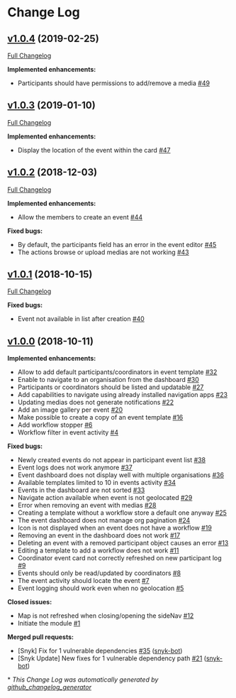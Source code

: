 # Change Log

## [v1.0.4](https://github.com/kalisio/kEvent/tree/v1.0.4) (2019-02-25)
[Full Changelog](https://github.com/kalisio/kEvent/compare/v1.0.3...v1.0.4)

**Implemented enhancements:**

- Participants should have permissions to add/remove a media [\#49](https://github.com/kalisio/kEvent/issues/49)

## [v1.0.3](https://github.com/kalisio/kEvent/tree/v1.0.3) (2019-01-10)
[Full Changelog](https://github.com/kalisio/kEvent/compare/v1.0.2...v1.0.3)

**Implemented enhancements:**

- Display the location of the event within the card [\#47](https://github.com/kalisio/kEvent/issues/47)

## [v1.0.2](https://github.com/kalisio/kEvent/tree/v1.0.2) (2018-12-03)
[Full Changelog](https://github.com/kalisio/kEvent/compare/v1.0.1...v1.0.2)

**Implemented enhancements:**

- Allow the members to create an event [\#44](https://github.com/kalisio/kEvent/issues/44)

**Fixed bugs:**

- By default, the participants field has an error in the event editor [\#45](https://github.com/kalisio/kEvent/issues/45)
- The actions browse or upload medias are not working [\#43](https://github.com/kalisio/kEvent/issues/43)

## [v1.0.1](https://github.com/kalisio/kEvent/tree/v1.0.1) (2018-10-15)
[Full Changelog](https://github.com/kalisio/kEvent/compare/v1.0.0...v1.0.1)

**Fixed bugs:**

- Event not available in list after creation [\#40](https://github.com/kalisio/kEvent/issues/40)

## [v1.0.0](https://github.com/kalisio/kEvent/tree/v1.0.0) (2018-10-11)
**Implemented enhancements:**

- Allow to add default participants/coordinators in event template [\#32](https://github.com/kalisio/kEvent/issues/32)
- Enable to navigate to an organisation from the dashboard [\#30](https://github.com/kalisio/kEvent/issues/30)
- Participants or coordinators should be listed and updatable [\#27](https://github.com/kalisio/kEvent/issues/27)
- Add capabilities to navigate using already  installed navigation apps [\#23](https://github.com/kalisio/kEvent/issues/23)
- Updating medias does not generate notifications [\#22](https://github.com/kalisio/kEvent/issues/22)
- Add an image gallery per event [\#20](https://github.com/kalisio/kEvent/issues/20)
- Make possible to create a copy of an event template [\#16](https://github.com/kalisio/kEvent/issues/16)
- Add workflow stopper [\#6](https://github.com/kalisio/kEvent/issues/6)
- Workflow filter in event activity [\#4](https://github.com/kalisio/kEvent/issues/4)

**Fixed bugs:**

- Newly created events do not appear in participant event list [\#38](https://github.com/kalisio/kEvent/issues/38)
- Event logs does not work anymore [\#37](https://github.com/kalisio/kEvent/issues/37)
- Event dashboard does not display well with multiple organisations [\#36](https://github.com/kalisio/kEvent/issues/36)
- Available templates limited to 10 in events activity [\#34](https://github.com/kalisio/kEvent/issues/34)
- Events in the dashboard are not sorted [\#33](https://github.com/kalisio/kEvent/issues/33)
- Navigate action available when event is not geolocated [\#29](https://github.com/kalisio/kEvent/issues/29)
- Error when removing an event with medias [\#28](https://github.com/kalisio/kEvent/issues/28)
- Creating a template without a workflow store a default one anyway [\#25](https://github.com/kalisio/kEvent/issues/25)
- The event dashboard does not manage org pagination [\#24](https://github.com/kalisio/kEvent/issues/24)
- Icon is not displayed when an event does not have a workflow [\#19](https://github.com/kalisio/kEvent/issues/19)
- Removing an event in the dashboard does not work [\#17](https://github.com/kalisio/kEvent/issues/17)
- Deleting an event with a removed participant object causes an error [\#13](https://github.com/kalisio/kEvent/issues/13)
- Editing a template to add a workflow does not work [\#11](https://github.com/kalisio/kEvent/issues/11)
- Coordinator event card not correctly refreshed on new participant log [\#9](https://github.com/kalisio/kEvent/issues/9)
- Events should only be read/updated by coordinators [\#8](https://github.com/kalisio/kEvent/issues/8)
- The event activity should locate the event [\#7](https://github.com/kalisio/kEvent/issues/7)
- Event logging should work even when no geolocation [\#5](https://github.com/kalisio/kEvent/issues/5)

**Closed issues:**

- Map is not refreshed when closing/opening the sideNav [\#12](https://github.com/kalisio/kEvent/issues/12)
- Initiate the module [\#1](https://github.com/kalisio/kEvent/issues/1)

**Merged pull requests:**

- \[Snyk\] Fix for 1 vulnerable dependencies [\#35](https://github.com/kalisio/kEvent/pull/35) ([snyk-bot](https://github.com/snyk-bot))
- \[Snyk Update\] New fixes for 1 vulnerable dependency path [\#21](https://github.com/kalisio/kEvent/pull/21) ([snyk-bot](https://github.com/snyk-bot))



\* *This Change Log was automatically generated by [github_changelog_generator](https://github.com/skywinder/Github-Changelog-Generator)*